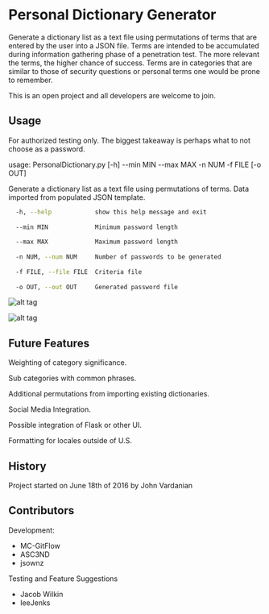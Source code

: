 # Personal Dictionary Generator

Generate a dictionary list as a text file using permutations of terms that are entered by the user into a JSON file. Terms are intended to be accumulated during information gathering phase of a penetration test. The more relevant the terms, the higher chance of success. Terms are in categories that are similar to those of security questions or personal terms one would be prone to remember.

This is an open project and all developers are welcome to join.

## Usage

For authorized testing only. The biggest takeaway is perhaps what to not choose as a password.

usage: PersonalDictionary.py [-h] --min MIN --max MAX -n NUM -f FILE [-o OUT]

Generate a dictionary list as a text file using permutations of terms. Data
imported from populated JSON template.

```bash
  -h, --help            show this help message and exit
  
  --min MIN             Minimum password length
  
  --max MAX             Maximum password length
  
  -n NUM, --num NUM     Number of passwords to be generated
  
  -f FILE, --file FILE  Criteria file
  
  -o OUT, --out OUT     Generated password file
```

![alt tag](https://raw.githubusercontent.com/MC-GitFlow/personal-dictionary/master/example/Usage.png)

![alt tag](https://raw.githubusercontent.com/MC-GitFlow/personal-dictionary/master/example/Screenshot.png)

## Future Features

Weighting of category significance.

Sub categories with common phrases.

Additional permutations from importing existing dictionaries.

Social Media Integration.

Possible integration of Flask or other UI.

Formatting for locales outside of U.S.

## History

Project started on June 18th of 2016 by John Vardanian

## Contributors

Development:
- MC-GitFlow
- ASC3ND
- jsownz

Testing and Feature Suggestions
- Jacob Wilkin
- leeJenks
